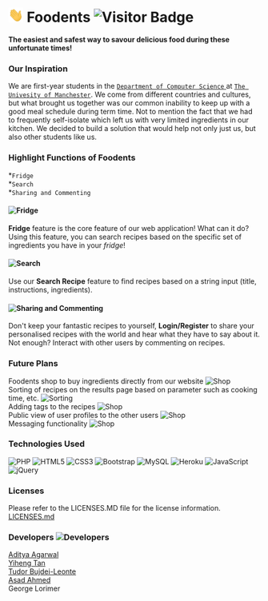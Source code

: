 # <img src="https://raw.githubusercontent.com/aditya-5/Cookbook_10120_X9/main/assets/img/wave.gif" width="30px"> Foodents ![Visitor Badge](https://visitor-badge.laobi.icu/badge?page_id=foodents.foodents)



<Strong>The easiest and safest way to savour delicious food during these unfortunate times!</font></Strong>

### Our Inspiration
We are first-year students in the [`Department of Computer Science` ](https://www.cs.manchester.ac.uk)at [`The Univesity of Manchester`](https://www.manchester.ac.uk/). We come from different countries and cultures, but what brought us together was our common inability to keep up with a good meal schedule during term time. Not to mention the fact that we had to frequently self-isolate which left us with very limited ingredients in our kitchen. We decided to build a solution that would help not only just us, but also other students like us.

### Highlight Functions of Foodents
*`Fridge`<br>
*`Search`<br>
*`Sharing and Commenting`<br>

#### ![Fridge](https://img.shields.io/badge/-Fridge-%231bbd36)
**Fridge** feature is the core feature of our web application! What can it do? Using this feature, you can search recipes based on the specific set of ingredients you have in your *fridge*!

#### ![Search](https://img.shields.io/badge/-Search-%231bbd36)
Use our **Search Recipe** feature  to find recipes based on a string input (title, instructions, ingredients).

#### ![Sharing and Commenting](https://img.shields.io/badge/-Sharing%20and%20Commenting-%231bbd36)
Don't keep your fantastic recipes to yourself, **Login/Register** to share your personalised recipes with the world and hear what they have to say about it. Not enough? Interact with other users by commenting on recipes.

### Future Plans
Foodents shop to buy ingredients directly from our website ![Shop](https://img.shields.io/badge/--green?style=flat-square&logo=shopify&logoColor=white) <br>
Sorting of recipes on the results page based on parameter such as cooking time, etc. ![Sorting](https://img.shields.io/badge/--red?style=flat-square&logo=sonarlint&logoColor=white)<br>
Adding tags to the recipes ![Shop](https://img.shields.io/badge/--black?style=flat-square&logo=google-tag-manager&logoColor=yellow)<br>
Public view of user profiles to the other users ![Shop](https://img.shields.io/badge/--yellow?style=flat-square&logo=handshake&logoColor=black)<br>
Messaging functionality ![Shop](https://img.shields.io/badge/--green?style=flat-square&logo=shopify&logoColor=white)

### Technologies Used
![PHP](https://img.shields.io/badge/-PHP-8993be?style=flat-square&logo=PHP&logoColor=white)
![HTML5](https://img.shields.io/badge/-HTML5-E34F26?style=flat-square&logo=html5&logoColor=white)
![CSS3](https://img.shields.io/badge/-CSS3-1572B6?style=flat-square&logo=css3)
![Bootstrap](https://img.shields.io/badge/-Bootstrap-563D7C?style=flat-square&logo=bootstrap&logoColor=white)
![MySQL](https://img.shields.io/badge/-MySQL-black?style=flat-square&logo=mysql&logoColor=white)
![Heroku](https://img.shields.io/badge/-Heroku-430098?style=flat-square&logo=heroku)
![JavaScript](https://img.shields.io/badge/-JavaScript-black?style=flat-square&logo=javascript)
![jQuery](https://img.shields.io/badge/-jQuery-black?style=flat-square&logo=jQuery)

### Licenses
Please refer to the LICENSES.MD file for the license information. <br>
[LICENSES.md](https://github.com/aditya-5/Cookbook_10120_X9/blob/main/LICENSES.MD)<br>

### Developers ![Developers](https://img.shields.io/badge/--black?style=flat-square&logo=CODERSRANK&logoColor=white)
[Aditya Agarwal](http://linkedin.com/in/aditya-5/)<br>
[Yiheng Tan](https://github.com/yiheng-tan)<br>
[Tudor Bujdei-Leonte](http://linkedin.com/in/tudor-bujdei-leonte/)<br>
[Asad Ahmed](https://www.linkedin.com/in/asad-ah/)<br>
George Lorimer<br>
